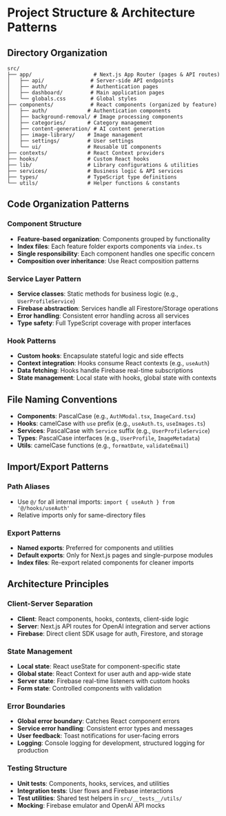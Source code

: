 # Project Structure & Architecture Patterns

## Directory Organization

```
src/
├── app/                    # Next.js App Router (pages & API routes)
│   ├── api/               # Server-side API endpoints
│   ├── auth/              # Authentication pages
│   ├── dashboard/         # Main application pages
│   └── globals.css        # Global styles
├── components/            # React components (organized by feature)
│   ├── auth/             # Authentication components
│   ├── background-removal/ # Image processing components
│   ├── categories/       # Category management
│   ├── content-generation/ # AI content generation
│   ├── image-library/    # Image management
│   ├── settings/         # User settings
│   └── ui/               # Reusable UI components
├── contexts/             # React Context providers
├── hooks/                # Custom React hooks
├── lib/                  # Library configurations & utilities
├── services/             # Business logic & API services
├── types/                # TypeScript type definitions
└── utils/                # Helper functions & constants
```

## Code Organization Patterns

### Component Structure
- **Feature-based organization**: Components grouped by functionality
- **Index files**: Each feature folder exports components via `index.ts`
- **Single responsibility**: Each component handles one specific concern
- **Composition over inheritance**: Use React composition patterns

### Service Layer Pattern
- **Service classes**: Static methods for business logic (e.g., `UserProfileService`)
- **Firebase abstraction**: Services handle all Firestore/Storage operations
- **Error handling**: Consistent error handling across all services
- **Type safety**: Full TypeScript coverage with proper interfaces

### Hook Patterns
- **Custom hooks**: Encapsulate stateful logic and side effects
- **Context integration**: Hooks consume React contexts (e.g., `useAuth`)
- **Data fetching**: Hooks handle Firebase real-time subscriptions
- **State management**: Local state with hooks, global state with contexts

## File Naming Conventions

- **Components**: PascalCase (e.g., `AuthModal.tsx`, `ImageCard.tsx`)
- **Hooks**: camelCase with `use` prefix (e.g., `useAuth.ts`, `useImages.ts`)
- **Services**: PascalCase with `Service` suffix (e.g., `UserProfileService`)
- **Types**: PascalCase interfaces (e.g., `UserProfile`, `ImageMetadata`)
- **Utils**: camelCase functions (e.g., `formatDate`, `validateEmail`)

## Import/Export Patterns

### Path Aliases
- Use `@/` for all internal imports: `import { useAuth } from '@/hooks/useAuth'`
- Relative imports only for same-directory files

### Export Patterns
- **Named exports**: Preferred for components and utilities
- **Default exports**: Only for Next.js pages and single-purpose modules
- **Index files**: Re-export related components for cleaner imports

## Architecture Principles

### Client-Server Separation
- **Client**: React components, hooks, contexts, client-side logic
- **Server**: Next.js API routes for OpenAI integration and server actions
- **Firebase**: Direct client SDK usage for auth, Firestore, and storage

### State Management
- **Local state**: React useState for component-specific state
- **Global state**: React Context for user auth and app-wide state
- **Server state**: Firebase real-time listeners with custom hooks
- **Form state**: Controlled components with validation

### Error Boundaries
- **Global error boundary**: Catches React component errors
- **Service error handling**: Consistent error types and messages
- **User feedback**: Toast notifications for user-facing errors
- **Logging**: Console logging for development, structured logging for production

### Testing Structure
- **Unit tests**: Components, hooks, services, and utilities
- **Integration tests**: User flows and Firebase interactions
- **Test utilities**: Shared test helpers in `src/__tests__/utils/`
- **Mocking**: Firebase emulator and OpenAI API mocks